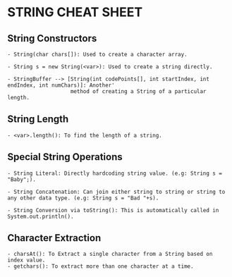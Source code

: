 # STRING CHEAT SHEET
  ## String Constructors
    - String(char chars[]): Used to create a character array.
    
    - String s = new String(<var>): Used to create a string directly.
    
    - StringBuffer --> [String(int codePoints[], int startIndex, int endIndex, int numChars)]: Another'
                        method of creating a String of a particular length.

  ## String Length
    - <var>.length(): To find the length of a string.

  ## Special String Operations
    - String Literal: Directly hardcoding string value. (e.g: String s = "Baby";).
    
    - String Concatenation: Can join either string to string or string to any other data type. (e.g: String s = "Bad "+s).

    - String Conversion via toString(): This is automatically called in System.out.println().

  ## Character Extraction
    - charsAt(): To Extract a single character from a String based on index value.
    - getchars(): To extract more than one character at a time.
    
